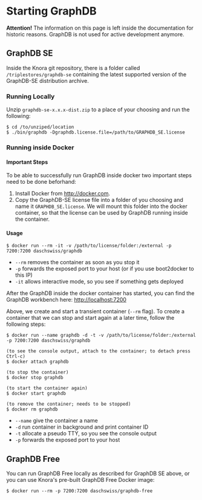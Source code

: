 <!---
Copyright © 2015-2021 the contributors (see Contributors.md).

This file is part of DSP — DaSCH Service Platform.

DSP is free software: you can redistribute it and/or modify
it under the terms of the GNU Affero General Public License as published
by the Free Software Foundation, either version 3 of the License, or
(at your option) any later version.

DSP is distributed in the hope that it will be useful,
but WITHOUT ANY WARRANTY; without even the implied warranty of
MERCHANTABILITY or FITNESS FOR A PARTICULAR PURPOSE.  See the
GNU Affero General Public License for more details.

You should have received a copy of the GNU Affero General Public
License along with DSP.  If not, see <http://www.gnu.org/licenses/>.
-->

# Starting GraphDB

**Attention!** The information on this page is left inside the documentation
for historic reasons. GraphDB is not used for active development anymore.  

## GraphDB SE

Inside the Knora git repository, there is a folder called
`/triplestores/graphdb-se` containing the latest supported version of
the GraphDB-SE distribution archive.

### Running Locally

Unzip `graphdb-se-x.x.x-dist.zip` to a place of your choosing and run
the following:

    $ cd /to/unziped/location
    $ ./bin/graphdb -Dgraphdb.license.file=/path/to/GRAPHDB_SE.license

### Running inside Docker

#### Important Steps

To be able to successfully run GraphDB inside docker two important steps
need to be done beforhand:

1.  Install Docker from <http://docker.com>.
2.  Copy the GraphDB-SE license file into a folder of you choosing and
    name it `GRAPHDB_SE.license`. We will mount this folder into the
    docker container, so that the license can be used by GraphDB
    running inside the container.

#### Usage

```
$ docker run --rm -it -v /path/to/license/folder:/external -p 7200:7200 daschswiss/graphdb
```

  - `--rm` removes the container as soon as you stop it
  - `-p` forwards the exposed port to your host (or if you use
    boot2docker to this IP)
  - `-it` allows interactive mode, so you see if something gets
    deployed

After the GraphDB inside the docker container has started, you can find
the GraphDB workbench here: <http://localhost:7200>

Above, we create and start a transient container (`--rm` flag). To
create a container that we can stop and start again at a later time,
follow the following steps:

```
$ docker run --name graphdb -d -t -v /path/to/license/folder:/external -p 7200:7200 daschswiss/graphdb

(to see the console output, attach to the container; to detach press Ctrl-c)
$ docker attach graphdb

(to stop the container)
$ docker stop graphdb

(to start the container again)
$ docker start graphdb

(to remove the container; needs to be stopped)
$ docker rm graphdb
```

  - `--name` give the container a name
  - `-d` run container in background and print container ID
  - `-t` allocate a pseudo TTY, so you see the console output
  - `-p` forwards the exposed port to your host

## GraphDB Free

You can run GraphDB Free locally as described for GraphDB SE above, or
you can use Knora's pre-built GraphDB Free Docker image:

```
$ docker run --rm -p 7200:7200 daschswiss/graphdb-free
```
